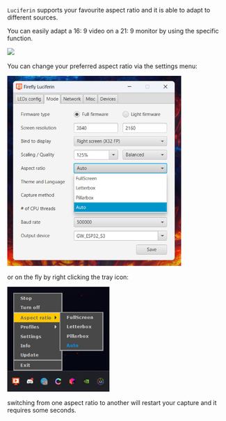 `Luciferin` supports your favourite aspect ratio and it is able to adapt to different sources.

You can easily adapt a 16: 9 video on a 21: 9 monitor by using the specific function. 

<img width="400" src="https://github.com/sblantipodi/firefly_luciferin/blob/master/data/img/asect_ratio.png?raw=true">  

You can change your preferred aspect ratio via the settings menu:  

<img width="400" src="https://github.com/sblantipodi/firefly_luciferin/blob/master/data/img/aspect_ratio.jpg?raw=true">  

or on the fly by right clicking the tray icon:  

<img width="235" src="https://github.com/sblantipodi/firefly_luciferin/blob/master/data/img/aspect_ratio_tray.jpg?raw=true">  

switching from one aspect ratio to another will restart your capture and it requires some seconds.